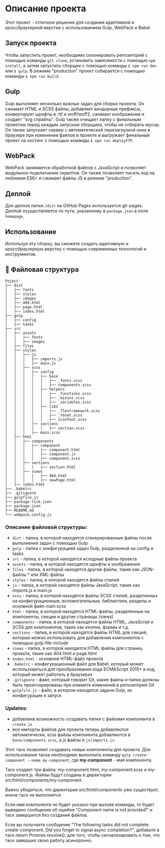 # Описание проекта

Этот проект - отличное решение для создания адаптивной и кроссбраузерной верстки с использованием Gulp, WebPack и Babel.

## Запуск проекта

Чтобы запустить проект, необходимо склонировать репозиторий с помощью команды `git clone`, установить зависимости с помощью `npm install`, а затем запустить сборщик с помощью команды `$ npm run dev` или `$ gulp`. В режиме "production" проект собирается с помощью команды `$ npm run build`.

## Gulp

Gulp выполняет несколько важных задач для сборки проекта. Он сжимает HTML и SCSS файлы, добавляет вендорные префиксы, конвертирует шрифты в .ttf и woff/woff2, сжимает изображения и создает "svg cпрайты". Gulp также очищает папку с финальным проектом перед каждым запуском сборщика, чтобы не собирать мусор. Он также запускает сервер с автоматической перезагрузкой окна в браузере при изменении файлов в проекте и выгружает финальный проект на хостинг с помощью команды `$ npm run deployFTP`.

## WebPack

WebPack занимается обработкой файлов c JavaScript и позволяет модульное подключение скриптов. Он также позволяет писать код на любимом ES6+ и сжимает файлы JS в режиме "production".

## Деплой

Для деплоя папки `/dist` на GitHub Pages используется gh-pages. Деплой осуществляется по пути, указанному в `package.json` в поле `homepage`.

## Использование

Используя эту сборку, вы сможете создать адаптивную и кроссбраузерную верстку с помощью современных технологий и инструментов.

## :open_file_folder: Файловая структура

```
Poject
├── dist
│   ├── fonts
│   ├── styles
│   ├── images
│   ├── 404.html
│   ├── page.html
│   ├── index.html
├── gulp
│   ├── config
│   ├── tasks
├── src
│   ├── assets
│   │   ├── fonts
│   │   ├── images
│   ├── files
│   ├── styles
│   │   ├── js
│   │   │   ├── imports.js
│   │   │   ├── main.js
│   │   ├── scss
│   │   │   ├── config
│   │   │   │   ├── base
│   │   │   │   │   ├── _fonts.scss
│   │   │   │   │   ├── components.scss
│   │   │   │   ├── helpers
│   │   │   │   │   ├── _functions.scss
│   │   │   │   │   ├── _mixins.scss
│   │   │   │   │   ├── _variables.scss
│   │   │   │   ├── libs
│   │   │   │   │   ├── _flexframework.scss
│   │   │   │   │   ├── _reset.scss
│   │   │   │   │   ├── iconfont.scss
│   │   │   ├── sections
│   │   │   │   │   ├── section.scss
│   │   │   ├── main.scss
│   ├── html
│   │   ├── components
│   │   │   ├── component
│   │   │   │   ├── component.html
│   │   │   │   ├── component.js
│   │   │   │   ├── component.scss
│   │   ├── sections
│   │   │   │   ├── section.html
│   │   ├── views
│   │   │   │   ├── 404.html
│   │   │   │   ├── newPage.html
│   ├── index.html
├── .babelrc
├── .gitignore
├── gulpfile.js
├── package-lick.json
├── package.json
├── README.md
└── webpack.config.js
```

### Описание файловой структуры:

- `dist` - папка, в которой находятся сгенерированные файлы после выполнения задач с помощью Gulp
- `gulp` - папка с конфигурацией задач Gulp, разделенной на config и tasks
- `src` - папка, в которой находятся исходные файлы проекта
- `assets` - папка, в которой находятся шрифты и изображения
- `files` - папка, в которой находятся другие файлы, такие как JSON-файлы \* или XML-файлы
- `styles` - папка, в которой находятся файлы стилей
- `js` - папка, в которой находятся файлы JavaScript, такие как imports.js и main.js
- `scss` - папка, в которой находятся файлы SCSS стилей, разделенных на конфигурационные, вспомогательные, библиотеки, разделы и основной файл main.scss
- `html` - папка, в которой находятся HTML-файлы, разделенные на компоненты, секции и другие страницы (views)
- `components` - папка, в которой находятся файлы HTML, JavaScript и SCSS для компонентов, таких как кнопки, формы и т.д.
- `sections` - папка, в которой находятся файлы HTML для секций, которые можно использовать для добавления компонентов с помощью gulp-file-include
- `views` - папка, в которой находятся HTML-файлы для страниц проекта, такие как 404.html и page.html
- `index.html` - основной HTML-файл проекта
- `.babelrc` - конфигурационный файл для Babel, который может использоваться для преобразования кода ECMAScript 2015+ в код, который может работать в браузерах
- `.gitignore` - файл, который говорит Git, какие файлы и папки должны быть проигнорированы при коммите изменений в репозиторий Git
- `gulpfile.js` - файл, в котором находятся задачи Gulp, их конфигурация и запуск

### Updates:

- добавлена возможность создавать папки с файлами компонента в `create.js`
- все импорты файлов для проекта теперь добавляются автоматически, scss файлы компонента добавляются в `base/components.scss`, а js файлы в `js/imports.js`.

Этот таск позволяет создавать новые компоненты для проекта. Для использования таска необходимо выполнить команду `gulp create-component --name my-component`, где **my-component** - имя компонента.

Таск создает три файла: my-component.html, my-component.scss и my-component.js. Файлы будут созданы в директории src/html/components/my-component.

Важно убедиться, что директория src/html/components уже существует, иначе таск не выполнится.

Если имя компонента не будет указано при вызове команды, то будет выведено сообщение об ошибке "Component name is not provided!" и таск завершится без создания файлов.

Если вы получаете сообщение "The following tasks did not complete: create-component, Did you forget to signal async completion?", добавьте в таск return Promise.resolve(); для того, чтобы сигнализировать о том, что таск завершил свою работу асинхронно.
